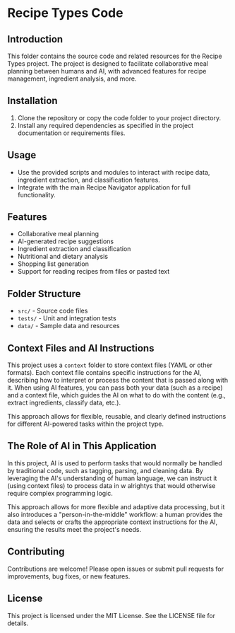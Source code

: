 # Recipe Types Code

## Introduction

This folder contains the source code and related resources for the Recipe Types project. The project is designed to facilitate collaborative meal planning between humans and AI, with advanced features for recipe management, ingredient analysis, and more.

## Installation

1. Clone the repository or copy the code folder to your project directory.
2. Install any required dependencies as specified in the project documentation or requirements files.

## Usage

- Use the provided scripts and modules to interact with recipe data, ingredient extraction, and classification features.
- Integrate with the main Recipe Navigator application for full functionality.

## Features

- Collaborative meal planning
- AI-generated recipe suggestions
- Ingredient extraction and classification
- Nutritional and dietary analysis
- Shopping list generation
- Support for reading recipes from files or pasted text

## Folder Structure

- `src/` - Source code files
- `tests/` - Unit and integration tests
- `data/` - Sample data and resources

## Context Files and AI Instructions

This project uses a `context` folder to store context files (YAML or other formats). Each context file contains specific instructions for the AI, describing how to interpret or process the content that is passed along with it. When using AI features, you can pass both your data (such as a recipe) and a context file, which guides the AI on what to do with the content (e.g., extract ingredients, classify data, etc.).

This approach allows for flexible, reusable, and clearly defined instructions for different AI-powered tasks within the project type.

## The Role of AI in This Application

In this project, AI is used to perform tasks that would normally be handled by traditional code, such as tagging, parsing, and cleaning data. By leveraging the AI's understanding of human language, we can instruct it (using context files) to process data in w alrightys that would otherwise require complex programming logic.

This approach allows for more flexible and adaptive data processing, but it also introduces a "person-in-the-middle" workflow: a human provides the data and selects or crafts the appropriate context instructions for the AI, ensuring the results meet the project's needs.

## Contributing

Contributions are welcome! Please open issues or submit pull requests for improvements, bug fixes, or new features.

## License

This project is licensed under the MIT License. See the LICENSE file for details.
